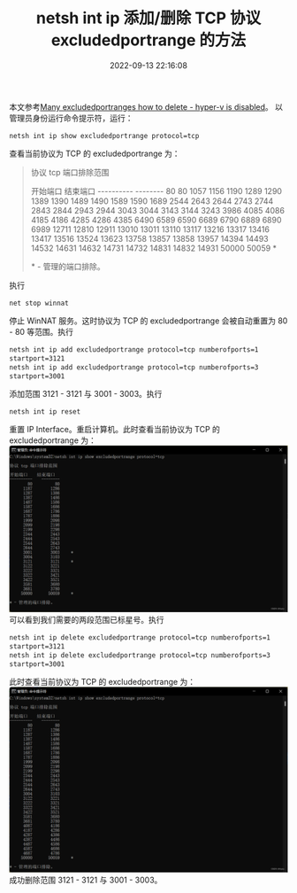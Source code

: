 ﻿---
title: netsh int ip 添加/删除 TCP 协议 excludedportrange 的方法
categories: SuperUser
tags:
  - tcp/ip
  - 网络
  - 服务器
  - netsh
date: 2022-09-13 22:16:08
---

本文参考[Many excludedportranges how to delete - hyper-v is disabled](https://superuser.com/questions/1579346/many-excludedportranges-how-to-delete-hyper-v-is-disabled)。
以管理员身份运行命令提示符，运行：
```
netsh int ip show excludedportrange protocol=tcp
```
查看当前协议为 TCP 的 excludedportrange 为：

> 协议 tcp 端口排除范围
>
> 开始端口    结束端口
> \----------    --------
>      80          80
>    1057        1156
>    1190        1289
>    1290        1389
>    1390        1489
>    1490        1589
>    1590        1689
>    2544        2643
>    2644        2743
>    2744        2843
>    2844        2943
>    2944        3043
>    3044        3143
>    3144        3243
>    3986        4085
>    4086        4185
>    4186        4285
>    4286        4385
>    6490        6589
>    6590        6689
>    6790        6889
>    6890        6989
>   12711       12810
>   12911       13010
>   13011       13110
>   13117       13216
>   13317       13416
>   13417       13516
>   13524       13623
>   13758       13857
>   13858       13957
>   14394       14493
>   14532       14631
>   14632       14731
>   14732       14831
>   14832       14931
>   50000       50059     *
>
> \* - 管理的端口排除。

执行
```
net stop winnat
```
停止 WinNAT 服务。这时协议为 TCP 的 excludedportrange 会被自动重置为 80 - 80 等范围。执行
```
netsh int ip add excludedportrange protocol=tcp numberofports=1 startport=3121
netsh int ip add excludedportrange protocol=tcp numberofports=3 startport=3001
```
添加范围 3121 - 3121 与 3001 - 3003。执行
```
netsh int ip reset
```
重置 IP Interface。重启计算机。此时查看当前协议为 TCP 的 excludedportrange 为：
![img](2022-09/443083f4e19f4d839448388cd6413a97.png)
可以看到我们需要的两段范围已标星号。执行

```
netsh int ip delete excludedportrange protocol=tcp numberofports=1 startport=3121
netsh int ip delete excludedportrange protocol=tcp numberofports=3 startport=3001
```
此时查看当前协议为 TCP 的 excludedportrange 为：
![img](2022-09/0670dd4a0ac6418ab0a062994728495c.png)
成功删除范围 3121 - 3121 与 3001 - 3003。
